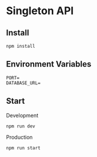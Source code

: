 # Singleton API

## Install

```
npm install
```

## Environment Variables

```
PORT=
DATABASE_URL=
```

## Start

Development

```
npm run dev
```

Production

```
npm run start
```
